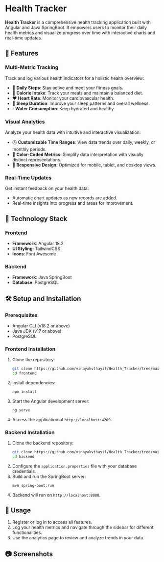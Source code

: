 # Health Tracker  

**Health Tracker** is a comprehensive health tracking application built with Angular and Java SpringBoot. It empowers users to monitor their daily health metrics and visualize progress over time with interactive charts and real-time updates.  

## 🌟 Features  

### Multi-Metric Tracking  
Track and log various health indicators for a holistic health overview:  
- 🏃 **Daily Steps**: Stay active and meet your fitness goals.  
- 🍎 **Calorie Intake**: Track your meals and maintain a balanced diet.  
- ❤️ **Heart Rate**: Monitor your cardiovascular health.  
- 🌙 **Sleep Duration**: Improve your sleep patterns and overall wellness.  
- 💧 **Water Consumption**: Keep hydrated and healthy.  

### Visual Analytics  
Analyze your health data with intuitive and interactive visualization:    
- 🕒 **Customizable Time Ranges**: View data trends over daily, weekly, or monthly periods.  
- 🎨 **Color-Coded Metrics**: Simplify data interpretation with visually distinct representations.  
- 📱 **Responsive Design**: Optimized for mobile, tablet, and desktop views.  

### Real-Time Updates  
Get instant feedback on your health data:  
- Automatic chart updates as new records are added.  
- Real-time insights into progress and areas for improvement.  

## 🔧 Technology Stack  

### Frontend  
- **Framework**: Angular 18.2  
- **UI Styling**: TailwindCSS  
- **Icons**: Font Awesome  

### Backend  
- **Framework**: Java SpringBoot  
- **Database**: PostgreSQL  

## 🛠️ Setup and Installation  

### Prerequisites  
- Angular CLI (v18.2 or above)  
- Java JDK (v17 or above)  
- PostgreSQL  

### Frontend Installation  
1. Clone the repository:  
   ```bash  
   git clone https://github.com/vinayakvthayil/Health_Tracker/tree/main/frontend.git  
   cd frontend  
   ```  
2. Install dependencies:  
   ```bash  
   npm install  
   ```  
3. Start the Angular development server:  
   ```bash  
   ng serve  
   ```  
4. Access the application at `http://localhost:4200`.  

### Backend Installation  
1. Clone the backend repository:  
   ```bash  
   git clone https://github.com/vinayakvthayil/Health_Tracker/tree/main/backend.git    
   cd backend  
   ```  
2. Configure the `application.properties` file with your database credentials.  
3. Build and run the SpringBoot server:  
   ```bash  
   mvn spring-boot:run  
   ```  
4. Backend will run on `http://localhost:8080`.  

## 📌 Usage  
1. Register or log in to access all features.  
2. Log your health metrics and navigate through the sidebar for different functionalities.  
3. Use the analytics page to review and analyze trends in your data.  

## 📷 Screenshots  
